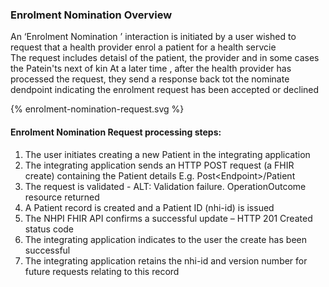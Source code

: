 

### Enrolment Nomination  Overview

An ‘Enrolment Nomination ’ interaction is initiated by a user wished to request that a health provider enrol a patient for a health servcie<br />
The request includes detaisl of the patient, the provider and in some cases the Patein'ts next of kin 
At a later time , after the health provider has processed the request, they send a response back tot the nominate dendpoint indicating the enrolment request has been accepted or declined

<div>
{% enrolment-nomination-request.svg %}
</div>



####  Enrolment Nomination Request processing steps:

1. The user initiates creating a new Patient in the integrating application
2. The integrating application sends an HTTP POST request (a FHIR create) containing the Patient details E.g. Post\<Endpoint>/Patient
3. The request is validated - ALT: Validation failure. OperationOutcome resource returned
4. A Patient record is created and a Patient ID (nhi-id) is issued
5. The NHPI FHIR API confirms a successful update – HTTP 201 Created status code
6. The integrating application indicates to the user the create has been successful
7. The integrating application retains the nhi-id and version number for future requests relating to this record

